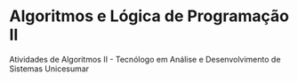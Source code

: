 # Algoritmos e Lógica de Programação II
Atividades de Algoritmos II - Tecnólogo em Análise e Desenvolvimento de Sistemas Unicesumar
